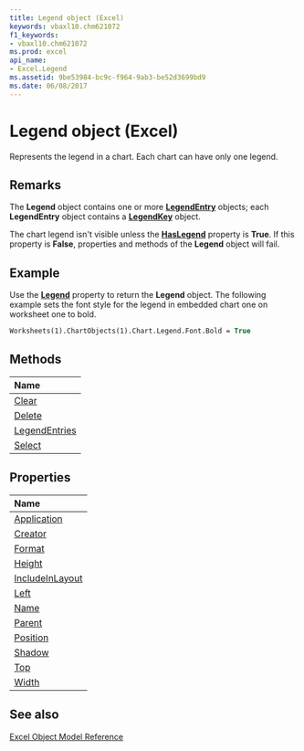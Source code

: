 ```yaml
---
title: Legend object (Excel)
keywords: vbaxl10.chm621072
f1_keywords:
- vbaxl10.chm621072
ms.prod: excel
api_name:
- Excel.Legend
ms.assetid: 9be53984-bc9c-f964-9ab3-be52d3699bd9
ms.date: 06/08/2017
---
```



# Legend object (Excel)

Represents the legend in a chart. Each chart can have only one legend.


## Remarks

 The **Legend** object contains one or more **[LegendEntry](Excel.LegendEntry(object).md)** objects; each **LegendEntry** object contains a **[LegendKey](Excel.LegendKey(object).md)** object.

The chart legend isn't visible unless the  **[HasLegend](Excel.Chart.HasLegend.md)** property is **True**. If this property is **False**, properties and methods of the **Legend** object will fail.


## Example

Use the  **[Legend](Excel.Chart.Legend.md)** property to return the **Legend** object. The following example sets the font style for the legend in embedded chart one on worksheet one to bold.


```vb
Worksheets(1).ChartObjects(1).Chart.Legend.Font.Bold = True
```


## Methods



|**Name**|
|:-----|
|[Clear](Excel.Legend.Clear.md)|
|[Delete](Excel.Legend.Delete.md)|
|[LegendEntries](Excel.Legend.LegendEntries.md)|
|[Select](Excel.Legend.Select.md)|

## Properties



|**Name**|
|:-----|
|[Application](Excel.Legend.Application.md)|
|[Creator](Excel.Legend.Creator.md)|
|[Format](Excel.Legend.Format.md)|
|[Height](Excel.Legend.Height.md)|
|[IncludeInLayout](Excel.Legend.IncludeInLayout.md)|
|[Left](Excel.Legend.Left.md)|
|[Name](Excel.Legend.Name.md)|
|[Parent](Excel.Legend.Parent.md)|
|[Position](Excel.Legend.Position.md)|
|[Shadow](Excel.Legend.Shadow.md)|
|[Top](Excel.Legend.Top.md)|
|[Width](Excel.Legend.Width.md)|

## See also


[Excel Object Model Reference](overview/Excel/object-model.md)
